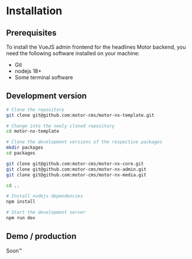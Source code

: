 # Installation

## Prerequisites

To install the VueJS admin frontend for the headlines Motor backend, you need the following software installed on your machine:

* Git
* nodejs 18+
* Some terminal software

## Development version

```zsh
# Clone the repository
git clone git@github.com:motor-cms/motor-nx-template.git

# Change into the newly cloned repository
cd motor-nx-template

# Clone the development versions of the respective packages
mkdir packages
cd packages

git clone git@github.com:motor-cms/motor-nx-core.git
git clone git@github.com:motor-cms/motor-nx-admin.git
git clone git@github.com:motor-cms/motor-nx-media.git

cd ..

# Install nodejs dependencies
npm install

# Start the development server
npm run dev
```

## Demo / production

Soon&trade;
